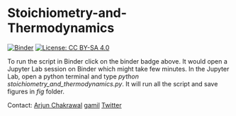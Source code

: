 # Stoichiometry-and-Thermodynamics
[![Binder](https://mybinder.org/badge_logo.svg)](https://mybinder.org/v2/gh/ArjunChakrawal/Stoichiometry-and-Thermodynamics/HEAD) 
[![License: CC BY-SA 4.0](https://img.shields.io/badge/License-CC_BY--SA_4.0-lightgrey.svg)](https://creativecommons.org/licenses/by-sa/4.0/)

To run the script in Binder click on the binder badge above. It would open a Jupyter Lab session on Binder which might take few minutes. In the Jupyter Lab, open a python terminal and type *python stoichiometry_and_thermodynamics.py*. It will run all the script and save figures in *fig* folder. 

Contact: [Arjun Chakrawal](mailto:arjun.chakrawal@natgeo.su.se) 
[gamil](mailto:chakrawalarjun9105@gmail.com) 
[Twitter](https://twitter.com/ArjunChakrawal)
